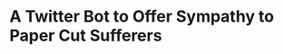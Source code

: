 A Twitter Bot to Offer Sympathy to Paper Cut Sufferers
======================================================
